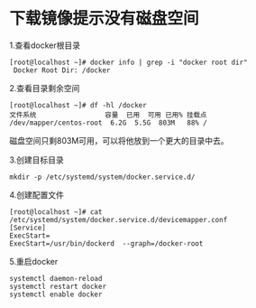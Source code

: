 # 下载镜像提示没有磁盘空间
1.查看docker根目录

```shell
[root@localhost ~]# docker info | grep -i "docker root dir"
 Docker Root Dir: /docker
```

2.查看目录剩余空间

```shell
[root@localhost ~]# df -hl /docker
文件系统                 容量  已用  可用 已用% 挂载点
/dev/mapper/centos-root  6.2G  5.5G  803M   88% /
```

磁盘空间只剩803M可用，可以将他放到一个更大的目录中去。

3.创建目标目录

```shell
mkdir -p /etc/systemd/system/docker.service.d/
```

4.创建配置文件

```shell
[root@localhost ~]# cat /etc/systemd/system/docker.service.d/devicemapper.conf
[Service]
ExecStart=
ExecStart=/usr/bin/dockerd  --graph=/docker-root
```

5.重启docker

```shell
systemctl daemon-reload
systemctl restart docker
systemctl enable docker
```

